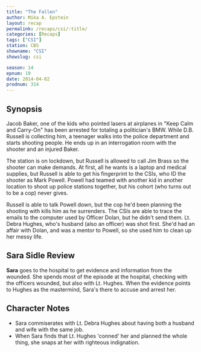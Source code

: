 ```yaml
---
title: "The Fallen"
author: Mika A. Epstein
layout: recap
permalink: /recaps/csi/:title/
categories: [Recaps]
tags: ["CSI"]
station: CBS
showname: "CSI"
showslug: csi

season: 14  
epnum: 19  
date: 2014-04-02
prodnum: 314  
---
```


## Synopsis

Jacob Baker, one of the kids who pointed lasers at airplanes in "Keep Calm and Carry-On" has been arrested for totaling a politician's BMW. While D.B. Russell is collecting him, a teenager walks into the police department and starts shooting people. He ends up in an interrogation room with the shooter and an injured Baker. 

The station is on lockdown, but Russell is allowed to call Jim Brass so the shooter can make demands. At first, all he wants is a laptop and medical supplies, but Russell is able to get his fingerprint to the CSIs, who ID the shooter as Mark Powell. Powell had teamed with another kid in another location to shoot up police stations together, but his cohort (who turns out to be a cop) never gives.

Russell is able to talk Powell down, but the cop he'd been planning the shooting with kills him as he surrenders. The CSIs are able to trace the emails to the computer used by Officer Dolan, but he didn't send them. Lt. Debra Hughes, who's husband (also an officer) was shot first. She'd had an affair with Dolan, and was a mentor to Powell, so she used him to clean up her messy life.

## Sara Sidle Review
**Sara** goes to the hospital to get evidence and information from the wounded. She spends most of the episode at the hospital, checking with the officers wounded, but also with Lt. Hughes. When the evidence points to Hughes as the mastermind, Sara's there to accuse and arrest her.

## Character Notes

* Sara commiserates with Lt. Debra Hughes about having both a husband and wife with the same job.  
* When Sara finds that Lt. Hughes 'conned' her and planned the whole thing, she snaps at her with righteous indignation.
